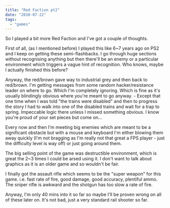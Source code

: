 ```yaml
---
title: "Red Faction pt2"
date: "2010-07-22"
tags: 
  - "games"
---
```


So I played a bit more Red Faction and I've got a couple of thoughts.

First of all, (as I mentioned before) I played this like 6~7 years ago on PS2 and I keep on getting these semi-flashbacks. I go through huge sections without recognising anything but then there'll be an enemy or a particular environment which triggers a vague hint of recognition. Who knows, maybe I actually finished this before?

Anyway, the red/brown gave way to industrial grey and then back to red/brown. I'm getting messages from some random hacker/resistance leader on where to go. Which I'm completely ignoring. Which is fine as it's usually blindingly obvious where you're meant to go anyway. - Except that one time when I was told "the trains were disabled" and then to progress the story I had to walk into one of the disabled trains and wait for a trap to spring. Impeccable logic there unless I missed something obvious. I know you're proud of your set pieces but come on...

Every now and then I'm meeting big enemies which are meant to be a significant obstacle but with a mouse and keyboard I'm either blowing them away quickly (I'm not bragging as I'm really not that great a FPS player - just the difficulty level is way off) or just going around them.

The big selling point of the game was destructible environment, which is great the 2~3 times I could be arsed using it. I don't want to talk about graphics as it is an older game and so wouldn't be fair.

I finally got the assault rifle which seems to be the "super weapon" for this game. i.e. fast rate of fire, good damage, good accuracy, plentiful ammo. The sniper rifle is awkward and the shotgun has too slow a rate of fire.

Anyway, I'm only 40 mins into it so far so maybe I'll be proven wrong on all of these later on. It's not bad, just a very standard rail shooter so far.
